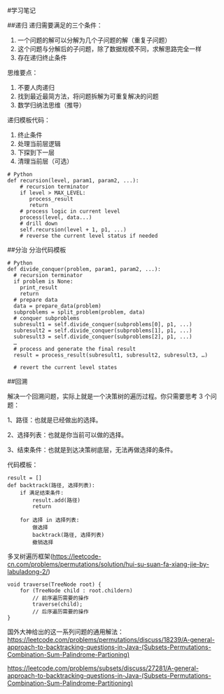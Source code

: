 #学习笔记

##递归
递归需要满足的三个条件：

1. 一个问题的解可以分解为几个子问题的解（重复子问题）
2. 这个问题与分解后的子问题，除了数据规模不同，求解思路完全一样
3. 存在递归终止条件

思维要点：

1. 不要人肉递归
2. 找到最近最简方法，将问题拆解为可重复解决的问题
3. 数学归纳法思维（推导） 

递归模板代码：

1. 终止条件
2. 处理当前层逻辑
3. 下探到下一层
4. 清理当前层（可选）

```
# Python
def recursion(level, param1, param2, ...): 
    # recursion terminator 
    if level > MAX_LEVEL: 
	   process_result 
	   return 
    # process logic in current level 
    process(level, data...) 
    # drill down 
    self.recursion(level + 1, p1, ...) 
    # reverse the current level status if needed
```

##分治
分治代码模板

```
# Python
def divide_conquer(problem, param1, param2, ...): 
  # recursion terminator 
  if problem is None: 
	print_result 
	return 
  # prepare data 
  data = prepare_data(problem) 
  subproblems = split_problem(problem, data) 
  # conquer subproblems 
  subresult1 = self.divide_conquer(subproblems[0], p1, ...) 
  subresult2 = self.divide_conquer(subproblems[1], p1, ...) 
  subresult3 = self.divide_conquer(subproblems[2], p1, ...) 
  …
  # process and generate the final result 
  result = process_result(subresult1, subresult2, subresult3, …)
	
  # revert the current level states
  ```
  

##回溯

解决一个回溯问题，实际上就是一个决策树的遍历过程。你只需要思考 3 个问题：

1、路径：也就是已经做出的选择。

2、选择列表：也就是你当前可以做的选择。

3、结束条件：也就是到达决策树底层，无法再做选择的条件。

代码模板：

```
result = []
def backtrack(路径, 选择列表):
    if 满足结束条件:
        result.add(路径)
        return
    
    for 选择 in 选择列表:
        做选择
        backtrack(路径, 选择列表)
        撤销选择
```

多叉树遍历框架(https://leetcode-cn.com/problems/permutations/solution/hui-su-suan-fa-xiang-jie-by-labuladong-2/)

```
void traverse(TreeNode root) {
    for (TreeNode child : root.childern)
        // 前序遍历需要的操作
        traverse(child);
        // 后序遍历需要的操作
}
```

国外大神给出的这一系列问题的通用解法：https://leetcode.com/problems/permutations/discuss/18239/A-general-approach-to-backtracking-questions-in-Java-(Subsets-Permutations-Combination-Sum-Palindrome-Partioning)

https://leetcode.com/problems/subsets/discuss/27281/A-general-approach-to-backtracking-questions-in-Java-(Subsets-Permutations-Combination-Sum-Palindrome-Partitioning)